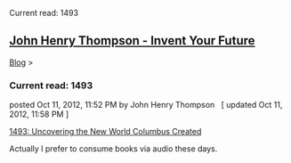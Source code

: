 Current read: 1493 

[John Henry Thompson - Invent Your Future](../index.html)
---------------------------------------------------------

    

[Blog](../z-blog-1.html)‎ > ‎

### Current read: 1493

posted Oct 11, 2012, 11:52 PM by John Henry Thompson   \[ updated Oct 11, 2012, 11:58 PM \]

[1493: Uncovering the New World Columbus Created](http://www.amazon.com/1493-Uncovering-World-Columbus-Created/dp/0307278247)  
  
Actually I prefer to consume books via audio these days.  

